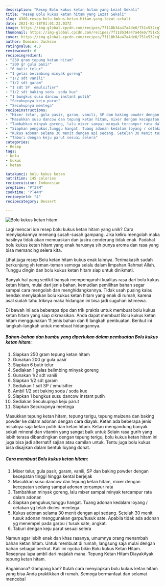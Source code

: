 ```yaml
---
description: "Resep Bolu kukus ketan hitam yang Lezat Sekali"
title: "Resep Bolu kukus ketan hitam yang Lezat Sekali"
slug: 4380-resep-bolu-kukus-ketan-hitam-yang-lezat-sekali
date: 2021-01-18T01:01:23.037Z
image: https://img-global.cpcdn.com/recipes/7f118b34a47a4de0/751x532cq70/bolu-kukus-ketan-hitam-foto-resep-utama.jpg
thumbnail: https://img-global.cpcdn.com/recipes/7f118b34a47a4de0/751x532cq70/bolu-kukus-ketan-hitam-foto-resep-utama.jpg
cover: https://img-global.cpcdn.com/recipes/7f118b34a47a4de0/751x532cq70/bolu-kukus-ketan-hitam-foto-resep-utama.jpg
author: Dominic Jackson
ratingvalue: 4.3
reviewcount: 6
recipeingredient:
- "250 gram tepung ketan hitam"
- "200 gr gula pasir"
- "6 butir telur"
- "1 gelas belimbing minyak goreng"
- "1/2 sdt vanili"
- "1/2 sdt garam"
- "1 sdt SP  emulsifier"
- "1/2 sdt baking soda  soda kue"
- "1 bungkus susu dancow instant putih"
- "Secukupnya keju parut"
- "Secukupnya mentega"
recipeinstructions:
- "Mixer telur, gula pasir, garam, vanili, SP dan baking powder dengan kecepatan tinggi hingga kental berjejak"
- "Masukkan susu dancow dan tepung ketan hitam, mixer dengan kecepatan sedang sampai adonan tercampur rata"
- "Tambahkan minyak goreng, lalu mixer sampai minyak tercampur rata dalam adonan"
- "Siapkan pengukus,tunggu hangat. Tuang adonan kedalam loyang / cetakan yg telah diolesi mentega"
- "Kukus adonan selama 30 menit dengan api sedang. Setelah 30 menit tusuk adonan menggunakan garpu/tusuk sate. Apabila tidak ada adonan yg menempel pada garpu / tusuk sate, angkat."
- "Taburi dengan keju parut sesuai selera"
categories:
- Resep
tags:
- bolu
- kukus
- ketan

katakunci: bolu kukus ketan 
nutrition: 145 calories
recipecuisine: Indonesian
preptime: "PT37M"
cooktime: "PT44M"
recipeyield: "4"
recipecategory: Dessert

---
```



![Bolu kukus ketan hitam](https://img-global.cpcdn.com/recipes/7f118b34a47a4de0/751x532cq70/bolu-kukus-ketan-hitam-foto-resep-utama.jpg)

Lagi mencari ide resep bolu kukus ketan hitam yang unik? Cara menyiapkannya memang susah-susah gampang. Jika keliru mengolah maka hasilnya tidak akan memuaskan dan justru cenderung tidak enak. Padahal bolu kukus ketan hitam yang enak harusnya sih punya aroma dan rasa yang bisa memancing selera kita.

Lihat juga resep Bolu ketan hitam kukus enak lainnya. Terimakasih sudah berkunjung yh teman-teman semoga selalu dalam limpahan Rahmat Allah. Tunggu dingin dan bolu kukus ketan hitam siap untuk dinikmati.

Banyak hal yang sedikit banyak mempengaruhi kualitas rasa dari bolu kukus ketan hitam, mulai dari jenis bahan, kemudian pemilihan bahan segar sampai cara mengolah dan menghidangkannya. Tidak usah pusing kalau hendak menyiapkan bolu kukus ketan hitam yang enak di rumah, karena asal sudah tahu triknya maka hidangan ini bisa jadi suguhan istimewa.


Di bawah ini ada beberapa tips dan trik praktis untuk membuat bolu kukus ketan hitam yang siap dikreasikan. Anda dapat membuat Bolu kukus ketan hitam menggunakan 11 jenis bahan dan 6 langkah pembuatan. Berikut ini langkah-langkah untuk membuat hidangannya.

<!--inarticleads1-->

##### Bahan-bahan dan bumbu yang diperlukan dalam pembuatan Bolu kukus ketan hitam:

1. Siapkan 250 gram tepung ketan hitam
1. Gunakan 200 gr gula pasir
1. Siapkan 6 butir telur
1. Sediakan 1 gelas belimbing minyak goreng
1. Gunakan 1/2 sdt vanili
1. Siapkan 1/2 sdt garam
1. Sediakan 1 sdt SP / emulsifier
1. Ambil 1/2 sdt baking soda / soda kue
1. Siapkan 1 bungkus susu dancow instant putih
1. Sediakan Secukupnya keju parut
1. Siapkan Secukupnya mentega


Masukkan tepung ketan hitam, tepung terigu, tepung maizena dan baking powder ke dalam adonan dengan cara diayak. Ketan ada beberapa jenis misalnya saja ketan putih dan ketan hitam. Ketan mengandung banyak sekali mineral dan vitamin yang sangat baik untuk Selain rasa gurih yang lebih terasa dibandingkan dengan tepung terigu, bolu kukus ketan hitam ini juga bisa jadi alternatif sajian atau camilan untuk. Tentu juga bolu kukus bisa disajikan dalam bentuk loyang donat. 

<!--inarticleads2-->

##### Cara membuat Bolu kukus ketan hitam:

1. Mixer telur, gula pasir, garam, vanili, SP dan baking powder dengan kecepatan tinggi hingga kental berjejak
1. Masukkan susu dancow dan tepung ketan hitam, mixer dengan kecepatan sedang sampai adonan tercampur rata
1. Tambahkan minyak goreng, lalu mixer sampai minyak tercampur rata dalam adonan
1. Siapkan pengukus,tunggu hangat. Tuang adonan kedalam loyang / cetakan yg telah diolesi mentega
1. Kukus adonan selama 30 menit dengan api sedang. Setelah 30 menit tusuk adonan menggunakan garpu/tusuk sate. Apabila tidak ada adonan yg menempel pada garpu / tusuk sate, angkat.
1. Taburi dengan keju parut sesuai selera


Namun agar lebih enak dan khas rasanya, umumnya orang menambah bahan ketan hitam. Untuk membuat di rumah, langsung saja mulai dengan bahan sebagai berikut. Kali ini nyoba bikin Bolu kukus Ketan Hitam. Resepnya lupa ambil dari majalah mana. Tepung Ketan Hitam DiayakAyak tepung ketan hitam. 

Bagaimana? Gampang kan? Itulah cara menyiapkan bolu kukus ketan hitam yang bisa Anda praktikkan di rumah. Semoga bermanfaat dan selamat mencoba!
